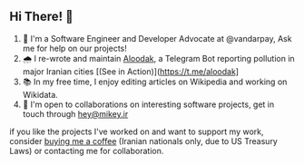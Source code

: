 ## Hi There! 👋
1. 🚀 I'm a Software Engineer and Developer Advocate at @vandarpay, Ask me for help on our projects!
2. 🌧 I re-wrote and maintain [Aloodak](https://github.com/WiGeeky/aloodak), a Telegram Bot reporting pollution in major Iranian cities [(See in Action)](https://t.me/aloodak]
3. 📚 In my free time, I enjoy editing articles on Wikipedia and working on Wikidata.
4. 💬 I'm open to collaborations on interesting software projects, get in touch through hey@mikey.ir


if you like the projects I've worked on and want to support my work, consider [buying me a coffee](https://vandar.io/request/M38KUJ5U28) (Iranian nationals only, due to US Treasury Laws) or contacting me for collaboration.
